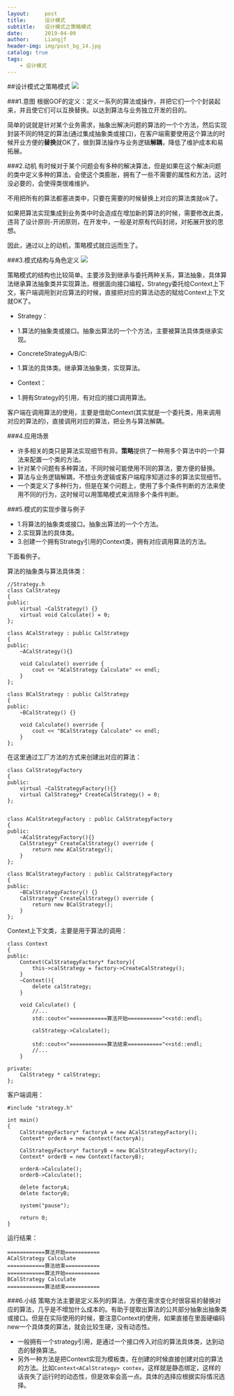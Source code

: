 ```yaml
---
layout:     post                  
title:      设计模式
subtitle:   设计模式之策略模式
date:       2019-04-09          
author:     Liangjf                  
header-img: img/post_bg_14.jpg
catalog: true                      
tags:                       
    - 设计模式
---
```


##设计模式之策略模式
![](https://i.imgur.com/OsBFojq.png)

###1.意图
根据GOF的定义：定义一系列的算法或操作，并把它们一个个封装起来，并且使它们可以互换替换。以达到算法与业务独立开发的目的。

简单的说就是针对某个业务需求，抽象出解决问题的算法的一个个方法，然后实现封装不同的特定的算法(通过集成抽象类或接口)，在客户端需要使用这个算法的时候开业方便的**替换**就OK了，做到算法操作与业务逻辑**解耦**，降低了维护成本和易拓展。

###2.动机
有时候对于某个问题会有多种的解决算法，但是如果在这个解决问题的类中定义多种的算法，会使这个类膨胀，拥有了一些不需要的属性和方法，这时没必要的，会使得类很难维护。

不用把所有的算法都塞进类中，只要在需要的时候替换上对应的算法类就ok了。

如果把算法实现集成到业务类中时会造成在增加新的算法的时候，需要修改此类，违背了设计原则-开闭原则，在开发中，一般是对原有代码封闭，对拓展开放的思想。

因此，通过以上的动机，策略模式就应运而生了。

###3.模式结构与角色定义
![](https://i.imgur.com/xtoQYpI.png)

策略模式的结构也比较简单。主要涉及到继承与委托两种关系，算法抽象，具体算法继承算法抽象类并实现算法，根据面向接口编程，Strategy委托给Context上下文，客户端调用到对应算法的时候，直接把对应的算法动态的赋给Context上下文就OK了。

- Strategy：
 - 1.算法的抽象类或接口。抽象出算法的一个个方法，主要被算法具体类继承实现。

- ConcreteStrategyA/B/C:
 - 1.算法的具体类。继承算法抽象类，实现算法。

- Context：
 - 1.拥有Strategy的引用，有对应的接口调用算法。

客户端在调用算法的使用，主要是借助Context(其实就是一个委托类，用来调用对应的算法的)，直接调用对应的算法，把业务与算法解耦。

###4.应用场景
- 许多相关的类只是算法实现细节有异。**策略**提供了一种用多个算法中的一个算法来配置一个类的方法。
- 针对某个问题有多种算法，不同时候可能使用不同的算法，要方便的替换。
- 算法与业务逻辑解耦，不想业务逻辑或客户端程序知道过多的算法实现细节。
- 一个类定义了多种行为，但是在某个问题上，使用了多个条件判断的方法来使用不同的行为，这时候可以用策略模式来消除多个条件判断。

###5.模式的实现步骤与例子
- 1.将算法的抽象类或接口。抽象出算法的一个个方法。
- 2.实现算法的具体类。
- 3.创建一个拥有Strategy引用的Context类，拥有对应调用算法的方法。

下面看例子。

算法的抽象类与算法具体类：	

	//Strategy.h
	class CalStrategy
	{
	public:
		virtual ~CalStrategy() {}
		virtual void Calculate() = 0;
	};
	
	class ACalStrategy : public CalStrategy
	{
	public:
		~ACalStrategy(){}
	
		void Calculate() override {
			cout << "ACalStrategy Calculate" << endl;
		}
	};
	
	class BCalStrategy : public CalStrategy
	{
	public:
		~BCalStrategy() {}
	
		void Calculate() override {
			cout << "BCalStrategy Calculate" << endl;
		}
	};

在这里通过工厂方法的方式来创建出对应的算法：

	class CalStrategyFactory
	{
	public:
		virtual ~CalStrategyFactory(){}
		virtual CalStrategy* CreateCalStrategy() = 0;
	};
	
	
	class ACalStrategyFactory : public CalStrategyFactory
	{
	public:
		~ACalStrategyFactory(){}
		CalStrategy* CreateCalStrategy() override {
			return new ACalStrategy();
		}
	};
	
	class BCalStrategyFactory : public CalStrategyFactory
	{
	public:
		~BCalStrategyFactory() {}
		CalStrategy* CreateCalStrategy() override {
			return new BCalStrategy();
		}
	};

Context上下文类，主要是用于算法的调用：

	class Context
	{
	public:
		Context(CalStrategyFactory* factory){
			this->calStrategy = factory->CreateCalStrategy();
		}
		~Context(){
			delete calStrategy;
		}
	
		void Calculate() {
			//...
			std::cout<<"============算法开始==========="<<std::endl;
	
			calStrategy->Calculate();
	
			std::cout<<"============算法结束==========="<<std::endl;
			//...
		}
	
	private:
		CalStrategy * calStrategy;
	};

客户端调用：

	#include "strategy.h"
	
	int main()
	{
		CalStrategyFactory* factoryA = new ACalStrategyFactory();
		Context* orderA = new Context(factoryA);
	
		CalStrategyFactory* factoryB = new BCalStrategyFactory();
		Context* orderB = new Context(factoryB);
	
		orderA->Calculate();
		orderB->Calculate();
	
		delete factoryA;
		delete factoryB;
		
		system("pause");
	
		return 0;
	}

运行结果：

	============算法开始===========
	ACalStrategy Calculate
	============算法结束===========
	============算法开始===========
	BCalStrategy Calculate
	============算法结束===========

###6.小结
策略方法主要是定义系列的算法，方便在需求变化时很容易的替换对应的算法，几乎是不增加什么成本的。有助于提取出算法的公共部分抽象出抽象类或接口。但是在实际使用的时候，要注意Context的使用，如果直接在里面硬编码new一个具体类的算法，就会比较生硬，没有动态性。

- 一般拥有一个strategy引用，是通过一个接口传入对应的算法具体类，达到动态的替换算法。
- 另外一种方法是把Context实现为模板类，在创建的时候直接创建对应的算法的方法。比如`Context<ACalStrategy> contex`，这样就是静态绑定，这样的话丧失了运行时的动态性，但是效率会高一点。具体的选择应根据实际情况选择。